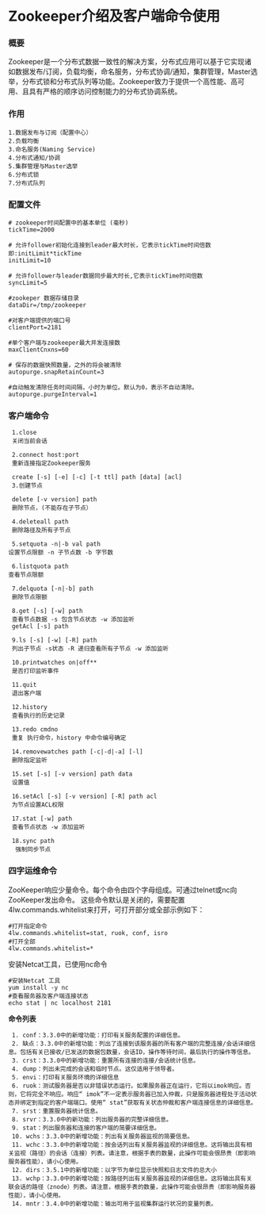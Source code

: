 # Zookeeper介绍及客户端命令使用

### 概要

Zookeeper是一个分布式数据一致性的解决方案，分布式应用可以基于它实现诸如数据发布/订阅，负载均衡，命名服务，分布式协调/通知，集群管理，Master选举，分布式锁和分布式队列等功能。Zookeeper致力于提供一个高性能、高可用、且具有严格的顺序访问控制能力的分布式协调系统。

### **作用**

    1.数据发布与订阅（配置中心）
    2.负载均衡
    3.命名服务(Naming Service)
    4.分布式通知/协调
    5.集群管理与Master选举
    6.分布式锁
    7.分布式队列

### 配置文件

```
# zookeeper时间配置中的基本单位 (毫秒)
tickTime=2000

# 允许follower初始化连接到leader最大时长，它表示tickTime时间倍数 即:initLimit*tickTime
initLimit=10

# 允许follower与leader数据同步最大时长,它表示tickTime时间倍数 
syncLimit=5

#zookeper 数据存储目录
dataDir=/tmp/zookeeper

#对客户端提供的端口号
clientPort=2181

#单个客户端与zookeeper最大并发连接数
maxClientCnxns=60

# 保存的数据快照数量，之外的将会被清除
autopurge.snapRetainCount=3

#自动触发清除任务时间间隔，小时为单位。默认为0，表示不自动清除。
autopurge.purgeInterval=1
```

### **客户端命令**

```
 1.close
 关闭当前会话
 
 2.connect host:port 
 重新连接指定Zookeeper服务
 
 create [-s] [-e] [-c] [-t ttl] path [data] [acl]
 3.创建节点
 
 delete [-v version] path
 删除节点，(不能存在子节点）
 
 4.deleteall path
 删除路径及所有子节点
 
 5.setquota -n|-b val path
设置节点限额 -n 子节点数 -b 字节数

 6.listquota path
查看节点限额

 7.delquota [-n|-b] path
 删除节点限额
 
 8.get [-s] [-w] path
 查看节点数据 -s 包含节点状态 -w 添加监听 
 getAcl [-s] path
 
 9.ls [-s] [-w] [-R] path
 列出子节点 -s状态 -R 递归查看所有子节点 -w 添加监听
 
 10.printwatches on|off**
 是否打印监听事件
 
 11.quit 
 退出客户端
 
 12.history 
 查看执行的历史记录
 
 13.redo cmdno
 重复 执行命令，history 中命令编号确定
 
 14.removewatches path [-c|-d|-a] [-l]
 删除指定监听
 
 15.set [-s] [-v version] path data
 设置值
 
 16.setAcl [-s] [-v version] [-R] path acl
 为节点设置ACL权限
 
 17.stat [-w] path
 查看节点状态 -w 添加监听
 
 18.sync path
  强制同步节点

```

 ### 四字运维命令

 ZooKeeper响应少量命令。每个命令由四个字母组成。可通过telnet或nc向ZooKeeper发出命令。
 这些命令默认是关闭的，需要配置4lw.commands.whitelist来打开，可打开部分或全部示例如下：

 ```
 #打开指定命令
 4lw.commands.whitelist=stat, ruok, conf, isro
 #打开全部
 4lw.commands.whitelist=*
 ```

 安装Netcat工具，已使用nc命令 

 ```
 #安装Netcat 工具
 yum install -y nc
 #查看服务器及客户端连接状态
 echo stat | nc localhost 2181
 ```

 **命令列表**

     1. conf：3.3.0中的新增功能：打印有关服务配置的详细信息。
     2. 缺点：3.3.0中的新增功能：列出了连接到该服务器的所有客户端的完整连接/会话详细信息。包括有关已接收/已发送的数据包数量，会话ID，操作等待时间，最后执行的操作等信息。
     3. crst：3.3.0中的新增功能：重置所有连接的连接/会话统计信息。
     4. dump：列出未完成的会话和临时节点。这仅适用于领导者。
     5. envi：打印有关服务环境的详细信息
     6. ruok：测试服务器是否以非错误状态运行。如果服务器正在运行，它将以imok响应。否则，它将完全不响应。响应“ imok”不一定表示服务器已加入仲裁，只是服务器进程处于活动状态并绑定到指定的客户端端口。使用“ stat”获取有关状态仲裁和客户端连接信息的详细信息。
     7. srst：重置服务器统计信息。
     8. srvr：3.3.0中的新功能：列出服务器的完整详细信息。
     9. stat：列出服务器和连接的客户端的简要详细信息。
     10. wchs：3.3.0中的新增功能：列出有关服务器监视的简要信息。
     11. wchc：3.3.0中的新增功能：按会话列出有关服务器监视的详细信息。这将输出具有相关监视（路径）的会话（连接）列表。请注意，根据手表的数量，此操作可能会很昂贵（即影响服务器性能），请小心使用。
     12. dirs：3.5.1中的新增功能：以字节为单位显示快照和日志文件的总大小
     13. wchp：3.3.0中的新增功能：按路径列出有关服务器监视的详细信息。这将输出具有关联会话的路径（znode）列表。请注意，根据手表的数量，此操作可能会很昂贵（即影响服务器性能），请小心使用。
     14. mntr：3.4.0中的新增功能：输出可用于监视集群运行状况的变量列表。

